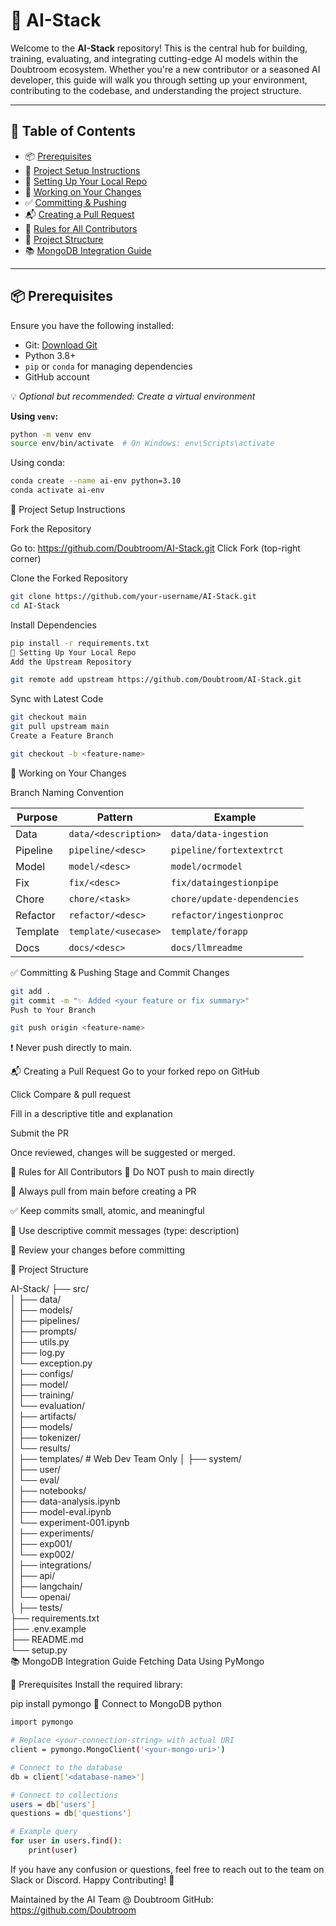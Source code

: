 # 🤖 AI-Stack

Welcome to the **AI-Stack** repository! This is the central hub for building, training, evaluating, and integrating cutting-edge AI models within the Doubtroom ecosystem. Whether you're a new contributor or a seasoned AI developer, this guide will walk you through setting up your environment, contributing to the codebase, and understanding the project structure.

---

## 📝 Table of Contents

- 📦 [Prerequisites](#-prerequisites)
- 🚀 [Project Setup Instructions](#-project-setup-instructions)
- 🔧 [Setting Up Your Local Repo](#-setting-up-your-local-repo)
- 📂 [Working on Your Changes](#-working-on-your-changes)
- ✅ [Committing & Pushing](#-committing--pushing)
- 📬 [Creating a Pull Request](#-creating-a-pull-request)
- 📌 [Rules for All Contributors](#-rules-for-all-contributors)
- 📁 [Project Structure](#-project-structure)
- 📚 [MongoDB Integration Guide](#-mongodb-integration-guide)

---

## 📦 Prerequisites

Ensure you have the following installed:

- Git: [Download Git](https://git-scm.com/)
- Python 3.8+
- `pip` or `conda` for managing dependencies
- GitHub account

💡 *Optional but recommended: Create a virtual environment*

**Using `venv`:**
```bash
python -m venv env
source env/bin/activate  # On Windows: env\Scripts\activate
```


Using conda:
```bash
conda create --name ai-env python=3.10
conda activate ai-env
```

🚀 Project Setup Instructions

Fork the Repository

Go to: https://github.com/Doubtroom/AI-Stack.git
Click Fork (top-right corner)

Clone the Forked Repository

```bash
git clone https://github.com/your-username/AI-Stack.git
cd AI-Stack

``` 
Install Dependencies
```bash
pip install -r requirements.txt
🔧 Setting Up Your Local Repo
Add the Upstream Repository
```

```bash
git remote add upstream https://github.com/Doubtroom/AI-Stack.git
```
Sync with Latest Code

```bash
git checkout main
git pull upstream main
Create a Feature Branch
```
```bash
git checkout -b <feature-name>
```


📂 Working on Your Changes

Branch Naming Convention


| Purpose   | Pattern             | Example                   |
|-----------|---------------------|---------------------------|
| Data      | `data/<description>`  | `data/data-ingestion`     |
| Pipeline  | `pipeline/<desc>`     | `pipeline/fortextextrct`  |
| Model     | `model/<desc>`        | `model/ocrmodel`          |
| Fix       | `fix/<desc>`          | `fix/dataingestionpipe`   |
| Chore     | `chore/<task>`        | `chore/update-dependencies` |
| Refactor  | `refactor/<desc>`     | `refactor/ingestionproc`  |
| Template  | `template/<usecase>`  | `template/forapp`         |
| Docs      | `docs/<desc>`         | `docs/llmreadme`          |

✅ Committing & Pushing
Stage and Commit Changes


```bash
git add .
git commit -m "✨ Added <your feature or fix summary>"
Push to Your Branch
```

```bash
git push origin <feature-name>
```
❗ Never push directly to main.


📬 Creating a Pull Request
Go to your forked repo on GitHub

Click Compare & pull request

Fill in a descriptive title and explanation

Submit the PR

Once reviewed, changes will be suggested or merged.

📌 Rules for All Contributors
🚫 Do NOT push to main directly

🔁 Always pull from main before creating a PR

✅ Keep commits small, atomic, and meaningful

🧠 Use descriptive commit messages (type: description)

👀 Review your changes before committing

📁 Project Structure

AI-Stack/
├── src/                 
│   ├── data/             
│   ├── models/           
│   ├── pipelines/        
│   ├── prompts/          
│   ├── utils.py          
│   ├── log.py            
│   └── exception.py      
│
├── configs/             
│   ├── model/            
│   ├── training/         
│   └── evaluation/       
│
├── artifacts/           
│   ├── models/           
│   ├── tokenizer/        
│   └── results/          
│
├── templates/            # Web Dev Team Only
│   ├── system/           
│   ├── user/             
│   └── eval/             
│
├── notebooks/           
│   ├── data-analysis.ipynb     
│   ├── model-eval.ipynb        
│   └── experiment-001.ipynb    
│
├── experiments/         
│   ├── exp001/           
│   └── exp002/           
│
├── integrations/        
│   ├── api/              
│   ├── langchain/        
│   └── openai/           
│
├── tests/               
├── requirements.txt     
├── .env.example         
├── README.md            
└── setup.py             
📚 MongoDB Integration Guide
Fetching Data Using PyMongo

🧰 Prerequisites
Install the required library:



pip install pymongo
🔌 Connect to MongoDB
python
```bash
import pymongo

# Replace <your-connection-string> with actual URI
client = pymongo.MongoClient('<your-mongo-uri>')

# Connect to the database
db = client['<database-name>']

# Connect to collections
users = db['users']
questions = db['questions']

# Example query
for user in users.find():
    print(user)

```
If you have any confusion or questions, feel free to reach out to the team on Slack or Discord. Happy Contributing! 💙

Maintained by the AI Team @ Doubtroom
GitHub: https://github.com/Doubtroom